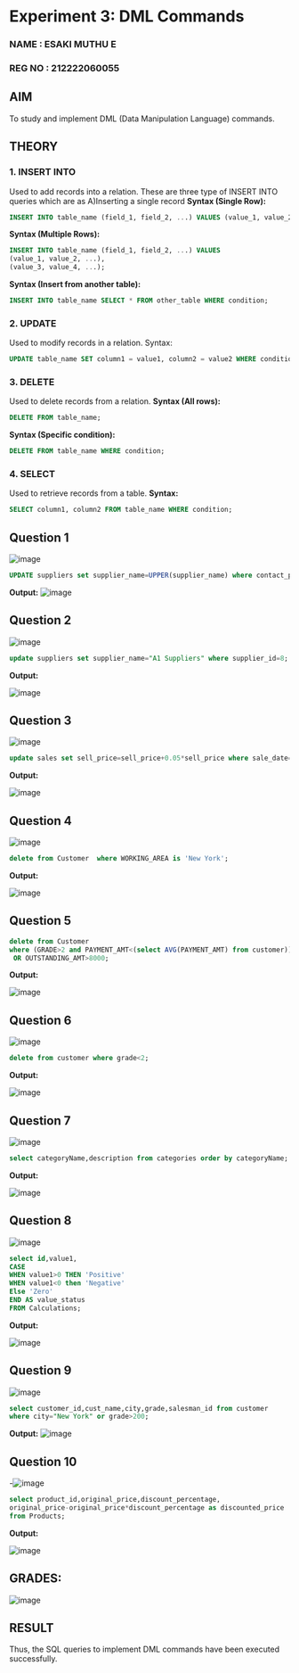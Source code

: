 # Experiment 3: DML Commands
### NAME : ESAKI MUTHU E
### REG NO : 212222060055
## AIM
To study and implement DML (Data Manipulation Language) commands.

## THEORY

### 1. INSERT INTO
Used to add records into a relation.
These are three type of INSERT INTO queries which are as
A)Inserting a single record
**Syntax (Single Row):**
```sql
INSERT INTO table_name (field_1, field_2, ...) VALUES (value_1, value_2, ...);
```
**Syntax (Multiple Rows):**
```sql
INSERT INTO table_name (field_1, field_2, ...) VALUES
(value_1, value_2, ...),
(value_3, value_4, ...);
```
**Syntax (Insert from another table):**
```sql
INSERT INTO table_name SELECT * FROM other_table WHERE condition;
```
### 2. UPDATE
Used to modify records in a relation.
Syntax:
```sql
UPDATE table_name SET column1 = value1, column2 = value2 WHERE condition;
```
### 3. DELETE
Used to delete records from a relation.
**Syntax (All rows):**
```sql
DELETE FROM table_name;
```
**Syntax (Specific condition):**
```sql
DELETE FROM table_name WHERE condition;
```
### 4. SELECT
Used to retrieve records from a table.
**Syntax:**
```sql
SELECT column1, column2 FROM table_name WHERE condition;
```
**Question 1**
--
![image](https://github.com/user-attachments/assets/27bd2cd1-855f-4b4f-99a2-c5adb0c958b9)


```sql
UPDATE suppliers set supplier_name=UPPER(supplier_name) where contact_person like '%Singh%';
```

**Output:**
![image](https://github.com/user-attachments/assets/92fccbd0-7733-4b83-80ad-2aaf89a18419)


**Question 2**
---
![image](https://github.com/user-attachments/assets/378cb935-145e-43b6-97ea-baf8e9780dd5)


```sql
update suppliers set supplier_name="A1 Suppliers" where supplier_id=8;
```

**Output:**

![image](https://github.com/user-attachments/assets/399239fd-6458-4b96-a44f-c31e77501fa6)


**Question 3**
---
![image](https://github.com/user-attachments/assets/f896aea0-c243-4767-8e68-f4fdea4ab6fd)


```sql
update sales set sell_price=sell_price+0.05*sell_price where sale_date='2023-01-31';
```

**Output:**

![image](https://github.com/user-attachments/assets/28dfc2e9-be4e-4255-b3bf-8307c4772fc0)


**Question 4**
---
![image](https://github.com/user-attachments/assets/7ee5079b-8001-401d-aa54-8c94ce677255)


```sql
delete from Customer  where WORKING_AREA is 'New York';
```

**Output:**

![image](https://github.com/user-attachments/assets/311bfeea-ff3e-4e91-9318-3f1a4835033c)


**Question 5**
---


```sql
delete from Customer
where (GRADE>2 and PAYMENT_AMT<(select AVG(PAYMENT_AMT) from customer))
 OR OUTSTANDING_AMT>8000;
```

**Output:**

![image](https://github.com/user-attachments/assets/916f9d2d-f3a0-4146-8cd7-fcd9f774d12a)

**Question 6**
---
![image](https://github.com/user-attachments/assets/3356fa63-34c5-413d-86a0-5db8fb637e7d)


```sql
delete from customer where grade<2;
```

**Output:**

![image](https://github.com/user-attachments/assets/d2c3a1da-d08d-4088-aed4-1d18ef7b2446)


**Question 7**
---
![image](https://github.com/user-attachments/assets/c74fffe7-eb38-438d-935e-ffe731a84fb3)


```sql
select categoryName,description from categories order by categoryName;
```

**Output:**

![image](https://github.com/user-attachments/assets/9d0408e2-4733-4113-8aac-f5162bd9ca03)


**Question 8**
---
![image](https://github.com/user-attachments/assets/5ed3ce37-7413-4041-9d82-11770e9bf32e)

```sql
select id,value1,
CASE
WHEN value1>0 THEN 'Positive'
WHEN value1<0 then 'Negative'
Else 'Zero'
END AS value_status
FROM Calculations;
```

**Output:**

![image](https://github.com/user-attachments/assets/a9e1960e-5dd3-4825-a2d4-160332077c05)


**Question 9**
---
![image](https://github.com/user-attachments/assets/3db39298-1d08-4d7e-9af8-de4c19633161)


```sql
select customer_id,cust_name,city,grade,salesman_id from customer
where city="New York" or grade>200;
```

**Output:**
![image](https://github.com/user-attachments/assets/0fa837f8-d9ac-4353-b4ee-6bc47ff20f55)


**Question 10**
---
-![image](https://github.com/user-attachments/assets/96d6137e-0f3c-4ef7-a05a-18596e8116ad)

```sql
select product_id,original_price,discount_percentage,
original_price-original_price*discount_percentage as discounted_price
from Products;
```

**Output:**

![image](https://github.com/user-attachments/assets/b9ceb64c-ffad-49bd-99ca-e81c2c18ef7f)

## GRADES:
![image](https://github.com/user-attachments/assets/ae28d673-7714-4b7b-b525-e498ecc33e52)

## RESULT
Thus, the SQL queries to implement DML commands have been executed successfully.
